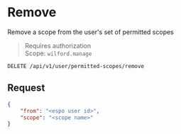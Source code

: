 # Remove
Remove a scope from the user's set of permitted scopes

>Requires authorization  
>Scope: `wilford.manage`

`DELETE /api/v1/user/permitted-scopes/remove`

## Request
```json
{
    "from": "<espo user id>",
    "scope": "<scope name>"
}
```